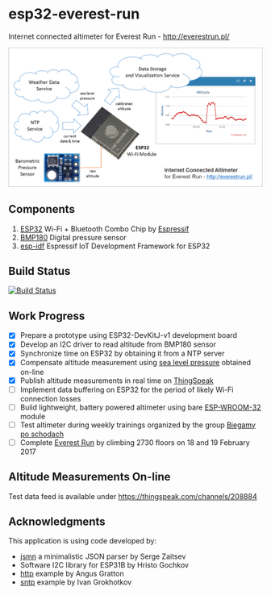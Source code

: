 # esp32-everest-run

Internet connected altimeter for Everest Run - http://everestrun.pl/

![alt text](pictures/internet-connected-altimeter.png "Internet connected altimeter")

## Components

1. [ESP32](https://espressif.com/en/products/hardware/esp32/overview) Wi-Fi + Bluetooth Combo Chip by [Espressif](https://espressif.com/)
2. [BMP180]( https://www.bosch-sensortec.com/bst/products/all_products/bmp180) Digital pressure sensor
3. [esp-idf](https://github.com/espressif/esp-idf)
 Espressif IoT Development Framework for ESP32

## Build Status

[![Build Status](https://travis-ci.org/krzychb/esp32-everest-run.svg?branch=master)](https://travis-ci.org/krzychb/esp32-everest-run)

## Work Progress

- [x] Prepare a prototype using ESP32-DevKitJ-v1 development board
- [x] Develop an I2C driver to read altitude from BMP180 sensor
- [x] Synchronize time on ESP32 by obtaining it from a NTP server
- [x] Compensate altitude measurement using [sea level pressure](https://en.wikipedia.org/wiki/Atmospheric_pressure#Mean_sea_level_pressure) obtained on-line
- [x] Publish altitude measurements in real time on [ThingSpeak]( https://thingspeak.com/channels/208884)
- [ ] Implement data buffering on ESP32 for the period of likely Wi-Fi connection losses
- [ ] Build lightweight, battery powered altimeter using bare [ESP-WROOM-32](https://espressif.com/en/products/hardware/esp-wroom-32/overview) module
- [ ] Test altimeter during weekly trainings organized by the group [Biegamy po schodach](https://www.facebook.com/groups/biegamyposchodach/)
- [ ] Complete [Everest Run](http://everestrun.pl/) by climbing 2730 floors on 18 and 19 February 2017

## Altitude Measurements On-line

Test data feed is available under https://thingspeak.com/channels/208884

## Acknowledgments

This application is using code developed by:
* [jsmn](https://github.com/zserge/jsmn) a minimalistic JSON parser by Serge Zaitsev
* Software I2C library for ESP31B by Hristo Gochkov
* [http](https://github.com/espressif/esp-idf/tree/master/examples/03_http_request) example by Angus Gratton
* [sntp](https://github.com/espressif/esp-idf/tree/master/examples/06_sntp) example by Ivan Grokhotkov
